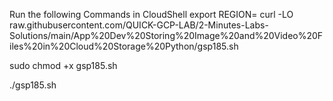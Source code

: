 Run the following Commands in CloudShell
export REGION=
curl -LO raw.githubusercontent.com/QUICK-GCP-LAB/2-Minutes-Labs-Solutions/main/App%20Dev%20Storing%20Image%20and%20Video%20Files%20in%20Cloud%20Storage%20Python/gsp185.sh

sudo chmod +x gsp185.sh

./gsp185.sh